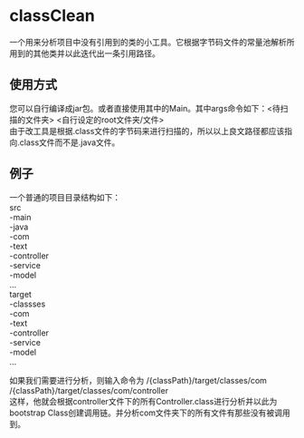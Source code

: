 # classClean

一个用来分析项目中没有引用到的类的小工具。它根据字节码文件的常量池解析所用到的其他类并以此迭代出一条引用路径。

## 使用方式

您可以自行编译成jar包。或者直接使用其中的Main。其中args命令如下：\<待扫描的文件夹\> \<自行设定的root文件夹/文件\> <br>
由于改工具是根据.class文件的字节码来进行扫描的，所以以上良文路径都应该指向.class文件而不是.java文件。

## 例子

一个普通的项目目录结构如下：<br>
src<br>
  -main<br>
    -java<br>
      -com<br>
        -text<br>
          -controller<br>
          -service<br>
          -model <br>
          ... <br>
target<br>
  -classses<br>
    -com<br>
      -text<br>
        -controller<br>
        -service<br>
        -model<br>
        ...<br>

如果我们需要进行分析，则输入命令为 /{classPath}/target/classes/com /{classPath}/target/classes/com/controller<br>
这样，他就会根据controller文件下的所有Controller.class进行分析并以此为bootstrap Class创建调用链。并分析com文件夹下的所有文件有那些没有被调用到。
